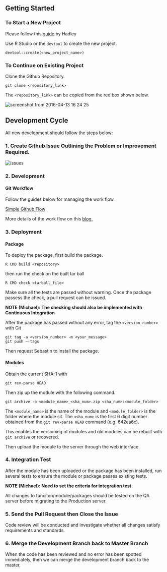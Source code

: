 ## Getting Started
### To Start a New Project

Please follow this [guide](http://r-pkgs.had.co.nz/package.html) by Hadley

Use R Studio or the `devtool` to create the new project.

```
devtool::create(<new_project_name>)
```

### To Continue on Existing Project

Clone the Github Repository.

```
git clone <repository_link>
```

The `<repository_link>` can be copied from the red box shown below.

![screenshot from 2016-04-13 16 24 25](https://cloud.githubusercontent.com/assets/1054320/14496837/e2618c3e-0194-11e6-9f28-a14ec495b64a.png)


## Development Cycle


All new development should follow the steps below:

### 1. Create Github Issue Outlining the Problem or Improvement Required.

![issues](https://cloud.githubusercontent.com/assets/1054320/14524205/95d3269a-0237-11e6-954b-4f0a762a65eb.png)

### 2. Development

#### Git Workflow

Follow the guides below for managing the work flow.

[Simple Github Flow](https://guides.github.com/introduction/flow/)

More details of the work flow on this [blog.](http://scottchacon.com/2011/08/31/github-flow.html)


### 3. Deployment

#### Package

To deploy the package, first build the package.

```
R CMD build <repository>
```

then run the check on the built tar ball

```
R CMD check <tarball_file>
```

Make sure all the tests are passed without warning. Once the package
passess the check, a pull request can be issued.

**NOTE (Michael): The checking should also be implemented with
Continuous Integration**


After the package has passed without any error, tag the `<version_number>`
with Git

```
git tag -a <version_number> -m <your_message>
git push –-tags
```

Then request Sebastin to install the package.

#### Modules

Obtain the current SHA-1 with
```
git rev-parse HEAD
```

Then zip up the module with the following command.
```
git archive -o <module_name>_<sha_num>.zip <sha_num>:<module_folder>
```

The `<module_name>` is the name of the module and `<module_folder>` is
the folder where the module sit. The `<sha_num>` is the first 6 digit
number obtained from the `git rev-parse HEAD` command (e.g. 642ea6c).

This enables the versioning of modules and old modules can be rebuilt
with `git archive` or recovered.


Then upload the module to the server through the web interface.


### 4. Integration Test

After the module has been uploaded or the package has been installed,
run several tests to ensure the module or package passes existing
tests.

**NOTE (Michael): Need to set the criteria for integration test.**


All changes to funciton/module/packages should be tested on the QA
server before migrating to the Production server.

### 5. Send the Pull Request then Close the Issue

Code review will be conducted and investigate whether all changes
satisfy requirements and standards.

### 6. Merge the Development Branch back to Master Branch

When the code has been reviewed and no error has been spotted
immediately, then we can merge the development branch back to the
master.